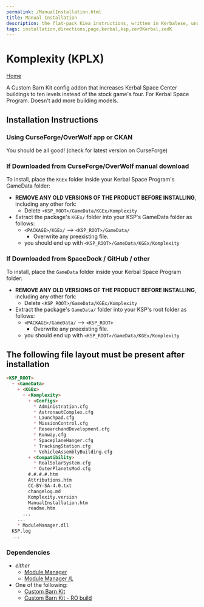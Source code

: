 ```yaml
---
permalink: /ManualInstallation.html
title: Manual Installation
description: the flat-pack Kiea instructions, written in Kerbalese, unusally present
tags: installation,directions,page,kerbal,ksp,zer0Kerbal,zedK
---
```


<!-- ManualInstallation.md v1.1.8.0
Komplexity (KPLX)
created: 01 Oct 2019
updated: 21 Jul 2022 -->

<!-- based upon work by Lisias -->

# Komplexity (KPLX)

[Home](./index.md)

A Custom Barn Kit config addon that increases Kerbal Space Center buildings to ten levels instead of the stock game's four. For Kerbal Space Program. Doesn't add more building models.

## Installation Instructions

### Using CurseForge/OverWolf app or CKAN

You should be all good! (check for latest version on CurseForge)

### If Downloaded from CurseForge/OverWolf manual download

To install, place the `KGEx` folder inside your Kerbal Space Program's GameData folder:

* **REMOVE ANY OLD VERSIONS OF THE PRODUCT BEFORE INSTALLING**, including any other fork:
  * Delete `<KSP_ROOT>/GameData/KGEx/Komplexity`
* Extract the package's `KGEx/` folder into your KSP's GameData folder as follows:
  * `<PACKAGE>/KGEx/` --> `<KSP_ROOT>/GameData/`
    * Overwrite any preexisting file.
  * you should end up with `<KSP_ROOT>/GameData/KGEx/Komplexity`

### If Downloaded from SpaceDock / GitHub / other

To install, place the `GameData` folder inside your Kerbal Space Program folder:

* **REMOVE ANY OLD VERSIONS OF THE PRODUCT BEFORE INSTALLING**, including any other fork:
  * Delete `<KSP_ROOT>/GameData/KGEx/Komplexity`
* Extract the package's `GameData/` folder into your KSP's root folder as follows:
  * `<PACKAGE>/GameData/` --> `<KSP_ROOT>`
    * Overwrite any preexisting file.
  * you should end up with `<KSP_ROOT>/GameData/KGEx/Komplexity`

## The following file layout must be present after installation

```markdown
<KSP_ROOT>
  + <GameData>
    + <KGEx>
      + <Komplexity>
        + <Configs>
          * Administration.cfg
          * AstronautComplex.cfg
          * Launchpad.cfg
          * MissionControl.cfg
          * ResearchandDevelopment.cfg
          * Runway.cfg
          * SpaceplaneHanger.cfg
          * TrackingStation.cfg
          * VehicleAssemblyBuilding.cfg
        + <Compatibility>
          * RealSolarSystem.cfg
          * OuterPlanetsMod.cfg
        #.#.#.#.htm
        Attributions.htm
        CC-BY-SA-4.0.txt
        changelog.md
        Komplexity.version
        ManualInstallation.htm
        readme.htm
      ...
    ...
    * ModuleManager.dll
  KSP.log
  ...
```

### Dependencies

* *either*
  * [Module Manager][mm]
  * [Module Manager /L][mml]
* One of the following:
  * [Custom Barn Kit][cbk]  
  * [Custom Barn Kit - RO build][cbkro]

[mm]: https://forum.kerbalspaceprogram.com/index.php?/topic/50533-*/ "Module Manager"
[mml]: https://github.com/net-lisias-ksp/ModuleManager "Module Manager /L"
[cbk]: https://forum.kerbalspaceprogram.com/index.php?/topic/109027-*/ "Custom Barn Kit"
[cbkro]: https://forum.kerbalspaceprogram.com/index.php?/topic/109027-*/ "Custom Barn Kit - RO build"
